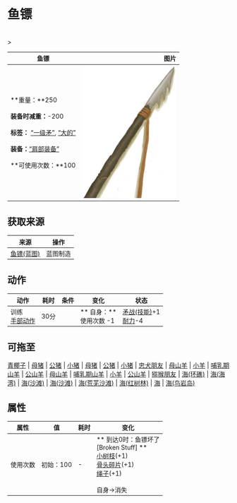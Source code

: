 # 鱼镖  
>   
<br>  
>   
  
  鱼镖  |   图片   
 ----  |  ----:   
 **重量：**250<br><br>**装备时减重：**-200<br><br>**标签：**	[“一级矛”](tag_Spear.md), [“大的”](tag_Large.md)<br><br>**装备：**[“肩部装备”](eTag_Shoulder.md)<br><br>**可使用次数：**100  |  <img decoding="async" src="Sprite/Harpoon.png" href="a.md" style="max-width:300px;max-height:300px;">   
  
## 获取来源  
来源  |  操作  
----  |  ----  
[鱼镖(蓝图)](Bp_Harpoon.md)  |  蓝图制造  
## 动作  
动作  |  耗时  |  条件  |  变化  |  状态  
----  |  ----  |  ----  |  ----  |  ----  
训练<br>[手部动作](HandAction.md)  |  30分  |    |  ** 自身：**<br>使用次数  -1  |  [矛战(技能)](Skill_SpearFighting.md)+1<br>[耐力](Stamina.md)-4  
## 可拖至  
[青椰子](CoconutHusked.md) | [母猪](BoarEnclosureFemale.md) | [公猪](BoarEnclosureMale.md) | [小猪](BoarEnclosurePiglet.md) | [母猪](BoarTiedFemale.md) | [公猪](BoarTiedMale.md) | [小猪](BoarTiedPiglet.md) | [忠犬朋友](DogFriend.md) | [母山羊](GoatEnclosureFemale.md) | [小羊](GoatEnclosureKid.md) | [哺乳期山羊](GoatEnclosureLactating.md) | [公山羊](GoatEnclosureMale.md) | [母山羊](GoatTiedFemale.md) | [哺乳期山羊](GoatTiedFemaleLactating.md) | [小羊](GoatTiedKid.md) | [公山羊](GoatTiedMale.md) | [猕猴朋友](MacaqueFriend.md) | [海(环礁)](Sea_Atoll.md) | [海(海湾)](Sea_Bay.md) | [海(沙滩)](Sea_Beach.md) | [海(沙滩)](Sea_Cove.md) | [海(荒芜沙滩)](Sea_DesolateBeach.md) | [海(红树林)](Sea_Mangroves.md) | [海](Sea_Raft.md) | [海(鸟岩岛)](Sea_Rocks.md)  
## 属性   
属性  |  值  |  耗时  |  变化  
----  |  ----  |  ----  |  ----  
使用次数  |  初始：100  |  -  |  ** 到达0时：鱼镖坏了 **<br>** [Broken Stuff] **<br>  [小树枝](Sticks.md)(+1)<br>  [骨头碎片](BoneSplinters.md)(+1)<br>  [绳子](Rope.md)(+1)<br><br>自身→消失  


<script>document.title="鱼镖 - 卡牌生存百科 Card Survival Wiki";</script>